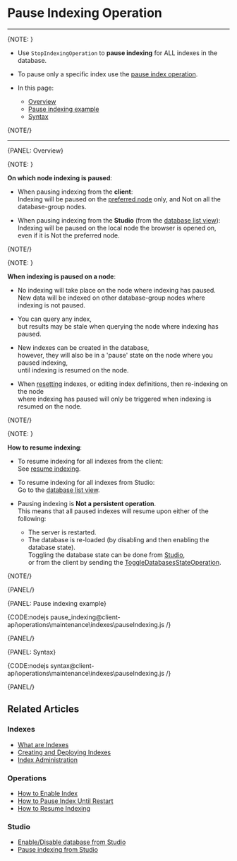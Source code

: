 # Pause Indexing Operation
---

{NOTE: }

* Use `StopIndexingOperation` to **pause indexing** for ALL indexes in the database.  

* To pause only a specific index use the [pause index operation](../../../../client-api/operations/maintenance/indexes/stop-index).

* In this page:
  * [Overview](../../../../client-api/operations/maintenance/indexes/stop-indexing#overview)
  * [Pause indexing example](../../../../client-api/operations/maintenance/indexes/stop-indexing#pause-indexing-example)
  * [Syntax](../../../../client-api/operations/maintenance/indexes/stop-indexing#syntax)

{NOTE/}

---

{PANEL: Overview}

{NOTE: }

**On which node indexing is paused**:

* When pausing indexing from the **client**:  
  Indexing will be paused on the [preferred node](../../../../client-api/configuration/load-balance/overview#the-preferred-node) only, and Not on all the database-group nodes.  

* When pausing indexing from the **Studio** (from the [database list view](../../../../studio/database/databases-list-view#more-actions)):  
  Indexing will be paused on the local node the browser is opened on, even if it is Not the preferred node.

{NOTE/}

{NOTE: }

**When indexing is paused on a node**:
 
* No indexing will take place on the node where indexing has paused.  
  New data will be indexed on other database-group nodes where indexing is not paused.

* You can query any index,  
  but results may be stale when querying the node where indexing has paused.
 
* New indexes can be created in the database,  
  however, they will also be in a 'pause' state on the node where you paused indexing,  
  until indexing is resumed on the node.

* When [resetting](../../../../client-api/operations/maintenance/indexes/reset-index) indexes, or editing index definitions, then re-indexing on the node  
  where indexing has paused will only be triggered when indexing is resumed on the node.

{NOTE/}

{NOTE: }

**How to resume indexing**:

* To resume indexing for all indexes from the client:  
  See [resume indexing](../../../../client-api/operations/maintenance/indexes/start-indexing).

* To resume indexing for all indexes from Studio:  
  Go to the [database list view](../../../../studio/database/databases-list-view#more-actions).  

* Pausing indexing is **Not a persistent operation**.  
  This means that all paused indexes will resume upon either of the following:
    * The server is restarted.
    * The database is re-loaded (by disabling and then enabling the database state).  
      Toggling the database state can be done from [Studio](../../../../studio/database/databases-list-view#database-actions),  
      or from the client by sending the [ToggleDatabasesStateOperation](../../../../client-api/operations/server-wide/toggle-databases-state).

{NOTE/}

{PANEL/}

{PANEL: Pause indexing example}

{CODE:nodejs pause_indexing@client-api\operations\maintenance\indexes\pauseIndexing.js /}

{PANEL/}

{PANEL: Syntax}

{CODE:nodejs syntax@client-api\operations\maintenance\indexes\pauseIndexing.js /}

{PANEL/}

## Related Articles

### Indexes

- [What are Indexes](../../../../indexes/what-are-indexes)
- [Creating and Deploying Indexes](../../../../indexes/creating-and-deploying)
- [Index Administration](../../../../indexes/index-administration)

### Operations

- [How to Enable Index](../../../../client-api/operations/maintenance/indexes/enable-index)
- [How to Pause Index Until Restart](../../../../client-api/operations/maintenance/indexes/stop-index)
- [How to Resume Indexing](../../../../client-api/operations/maintenance/indexes/start-indexing)

### Studio

- [Enable/Disable database from Studio](../../../../studio/database/databases-list-view#database-actions)
- [Pause indexing from Studio](../../../../studio/database/databases-list-view#more-actions)
